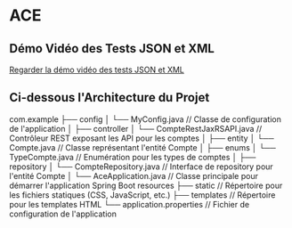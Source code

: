 # ACE
## Démo Vidéo des Tests JSON et XML

[Regarder la démo vidéo des tests JSON et XML](https://drive.google.com/file/d/1b-L0HD1jsnETqtLfaSiLSSd275CW5WRH/view?usp=sharing)

## Ci-dessous l'Architecture du Projet
com.example
├── config
│   └── MyConfig.java              // Classe de configuration de l'application
│
├── controller
│   └── CompteRestJaxRSAPI.java    // Contrôleur REST exposant les API pour les comptes
│
├── entity
│   └── Compte.java                // Classe représentant l'entité Compte
│
├── enums
│   └── TypeCompte.java            // Enumération pour les types de comptes
│
├── repository
│   └── CompteRepository.java       // Interface de repository pour l'entité Compte
│
└── AceApplication.java            // Classe principale pour démarrer l'application Spring Boot
resources
├── static                         // Répertoire pour les fichiers statiques (CSS, JavaScript, etc.)
├── templates                      // Répertoire pour les templates HTML
└── application.properties         // Fichier de configuration de l'application




